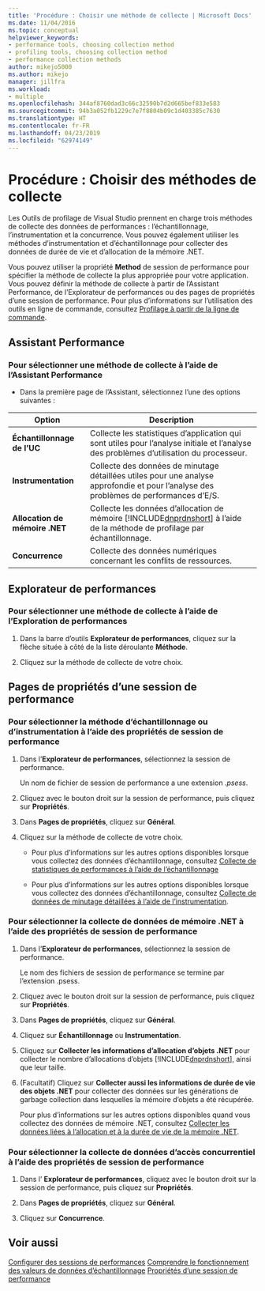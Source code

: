 ```yaml
---
title: 'Procédure : Choisir une méthode de collecte | Microsoft Docs'
ms.date: 11/04/2016
ms.topic: conceptual
helpviewer_keywords:
- performance tools, choosing collection method
- profiling tools, choosing collection method
- performance collection methods
author: mikejo5000
ms.author: mikejo
manager: jillfra
ms.workload:
- multiple
ms.openlocfilehash: 344af8760dad3c66c32590b7d2d665bef833e583
ms.sourcegitcommit: 94b3a052fb1229c7e7f8804b09c1d403385c7630
ms.translationtype: HT
ms.contentlocale: fr-FR
ms.lasthandoff: 04/23/2019
ms.locfileid: "62974149"
---
```

# <a name="how-to-choose-collection-methods"></a>Procédure : Choisir des méthodes de collecte

Les Outils de profilage de Visual Studio prennent en charge trois méthodes de collecte des données de performances : l’échantillonnage, l’instrumentation et la concurrence. Vous pouvez également utiliser les méthodes d’instrumentation et d’échantillonnage pour collecter des données de durée de vie et d’allocation de la mémoire .NET.

Vous pouvez utiliser la propriété **Method** de session de performance pour spécifier la méthode de collecte la plus appropriée pour votre application. Vous pouvez définir la méthode de collecte à partir de l’Assistant Performance, de l’Explorateur de performances ou des pages de propriétés d’une session de performance. Pour plus d’informations sur l’utilisation des outils en ligne de commande, consultez [Profilage à partir de la ligne de commande](../profiling/using-the-profiling-tools-from-the-command-line.md).

## <a name="performance-wizard"></a>Assistant Performance

### <a name="to-select-a-collection-method-using-the-performance-wizard"></a>Pour sélectionner une méthode de collecte à l’aide de l’Assistant Performance

- Dans la première page de l’Assistant, sélectionnez l’une des options suivantes :

| Option | Description |
|----------------------------| - |
| **Échantillonnage de l’UC** | Collecte les statistiques d’application qui sont utiles pour l’analyse initiale et l’analyse des problèmes d’utilisation du processeur. |
| **Instrumentation** | Collecte des données de minutage détaillées utiles pour une analyse approfondie et pour l’analyse des problèmes de performances d’E/S. |
| **Allocation de mémoire .NET** | Collecte les données d’allocation de mémoire [!INCLUDE[dnprdnshort](../code-quality/includes/dnprdnshort_md.md)] à l’aide de la méthode de profilage par échantillonnage. |
| **Concurrence** | Collecte des données numériques concernant les conflits de ressources. |

## <a name="performance-explorer"></a>Explorateur de performances

### <a name="to-select-a-collection-method-using-performance-explorer"></a>Pour sélectionner une méthode de collecte à l’aide de l’Exploration de performances

1. Dans la barre d’outils **Explorateur de performances**, cliquez sur la flèche située à côté de la liste déroulante **Méthode**.

2. Cliquez sur la méthode de collecte de votre choix.

## <a name="performance-session-property-pages"></a>Pages de propriétés d’une session de performance

### <a name="to-select-the-sampling-or-instrumentation-method-using-performance-session-properties"></a>Pour sélectionner la méthode d’échantillonnage ou d’instrumentation à l’aide des propriétés de session de performance

1. Dans l’**Explorateur de performances**, sélectionnez la session de performance.

     Un nom de fichier de session de performance a une extension .*psess*.

2. Cliquez avec le bouton droit sur la session de performance, puis cliquez sur **Propriétés**.

3. Dans **Pages de propriétés**, cliquez sur **Général**.

4. Cliquez sur la méthode de collecte de votre choix.

    - Pour plus d’informations sur les autres options disponibles lorsque vous collectez des données d’échantillonnage, consultez [Collecte de statistiques de performances à l’aide de l’échantillonnage](../profiling/collecting-performance-statistics-by-using-sampling.md)

    - Pour plus d’informations sur les autres options disponibles lorsque vous collectez des données d’échantillonnage, consultez [Collecte de données de minutage détaillées à l’aide de l’instrumentation](../profiling/collecting-detailed-timing-data-by-using-instrumentation.md).

### <a name="to-select-net-memory-data-collection-by-using-performance-session-properties"></a>Pour sélectionner la collecte de données de mémoire .NET à l’aide des propriétés de session de performance

1. Dans l’**Explorateur de performances**, sélectionnez la session de performance.

     Le nom des fichiers de session de performance se termine par l’extension .psess.

2. Cliquez avec le bouton droit sur la session de performance, puis cliquez sur **Propriétés**.

3. Dans **Pages de propriétés**, cliquez sur **Général**.

4. Cliquez sur **Échantillonnage** ou **Instrumentation**.

5. Cliquez sur **Collecter les informations d’allocation d’objets .NET** pour collecter le nombre d’allocations d’objets [!INCLUDE[dnprdnshort](../code-quality/includes/dnprdnshort_md.md)], ainsi que leur taille.

6. (Facultatif) Cliquez sur **Collecter aussi les informations de durée de vie des objets .NET** pour collecter des données sur les générations de garbage collection dans lesquelles la mémoire d’objets a été récupérée.

     Pour plus d’informations sur les autres options disponibles quand vous collectez des données de mémoire .NET, consultez [Collecter les données liées à l’allocation et à la durée de vie de la mémoire .NET](../profiling/collecting-dotnet-memory-allocation-and-lifetime-data.md).

### <a name="to-select-concurrency-data-collection-by-using-performance-session-properties"></a>Pour sélectionner la collecte de données d’accès concurrentiel à l’aide des propriétés de session de performance

1. Dans l’ **Explorateur de performances**, cliquez avec le bouton droit sur la session de performance, puis cliquez sur **Propriétés**.

2. Dans **Pages de propriétés**, cliquez sur **Général**.

3. Cliquez sur **Concurrence**.

## <a name="see-also"></a>Voir aussi

[Configurer des sessions de performances](../profiling/configuring-performance-sessions.md)
[Comprendre le fonctionnement des valeurs de données d’échantillonnage](../profiling/understanding-sampling-data-values.md)
[Propriétés d’une session de performance](../profiling/performance-session-properties.md)